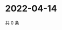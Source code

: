 # 2022-04-14

共 0 条

<!-- BEGIN WEIBO -->
<!-- 最后更新时间 Thu Apr 14 2022 08:28:42 GMT+0800 (China Standard Time) -->

<!-- END WEIBO -->
